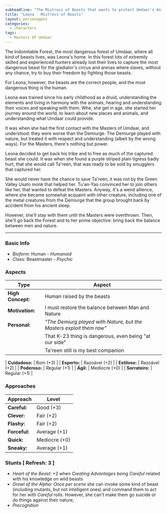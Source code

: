 ```yaml
---
subheadline: "The Mistress of Beasts that wants to protect Umdaar's Animals"
title: "Leona - Mistress of Beasts"
layout: personagens
categories:
  - characters
tags:
  - Masters Of Umdaar 
---
```


The Indomitable Forest, the most dangerous forest of Umdaar, where all kind of beasts lives, was Leona's home. In this forest lots of extremily skilled and experienced hunters already lost their lives to capture the most dangerous beast for the gladiator's circus and arenas where slaves, without any chance, try to buy their freedom by fighting those beasts.

For Leona, however, the beasts are the correct people, and the most dangerous thing is the human.

Leona was trained since his early childhood as a druid, understanding the elements and living in harmony with the animals, hearing and understanding their voices and speaking with them. Whe, she get in age, she started her journey around the world, to learn about new places and animals, and understanding what Umdaar could provide.

It was when she had the first contact with the Masters of Umdaar, and understood: they were worse than the Demiurge. The Demiurge played with nature, but treated it with respect and understanding (albeit by the wrong ways). For the Masters, there's nothing but power.

Leona decided to get back his tribe and to free as much of the captured beast she could. It was when she found a purple striped plain tigress badly hurt, that she would call Ta'reen, that was ready to be sold by smugglers that captured her.

She would never have the chance to save Ta'reen, it was not by the Green Valley Usato monk that helped her. Tu'an-Yao convinced her to join others like her, that wanted to defeat the Masters. Anyway, it's a weird allience, where she became somewhat acquaint with other creature, including one of the metal creatures from the Demiurge that the group brought back by accident from his ancient sleep.

However, she'll stay with them until the Masters were overthrown. Then, she'll go back the Forest and to her prime objective: bring back the balance between men and nature.

---

### Basic Info

+ _Bioform:_ Human - _Humanoid_
+ _Class:_ Beastmaster - _Psychic_

### Aspects

| **Type**          | **Aspect**                                                              |
|-------------------|-------------------------------------------------------------------------|
| __High Concept:__ | Human raised by the beasts                                              |
| __Motivation:__   | I must restore the balance between Man and Nature                       |
| __Personal:__     | _"The Demiurg played with Nature, but the Masters exploit them raw"_    |
|                   | That K-23 thing is dangerous, even being "at our side"                  |
|                   | Ta'reen still is my best companion                                      |

| __Cuidadoso:__  | Bom (+3)      |
| __Esperto:__    | Razoável (+2) |
| __Estiloso:__   | Razoável (+2) |
| __Poderoso:__   | Regular (+1)  |
| __Ágil:__       | Medíocre (+0) |
| __Sorrateiro:__ | Regular (+1)  |

### Approaches

| **Approach**    | **Level**     |
|-----------------|---------------|
| __Careful:__    | Good (+3)     |
| __Clever:__     | Fair (+2)     |
| __Flashy:__     | Fair (+2)     |
| __Forceful:__   | Average (+1)  |
| __Quick:__      | Mediocre (+0) |
| __Sneaky:__     | Average (+1)  |

### Stunts [ Refresh: 3 ]

+ _Heart of the Beast:_ +2 when _Creating Advantages being Careful_ related with his knowledge on wild beasts
+ _Growl of the Alpha:_ _Once per scene_ she can invoke some kind of beast (including mutants, but not intelligent ones) and command them to act for her with _Careful_ rolls. However, she can't make them go suicide or do things against their nature;
+ _Precognition_
